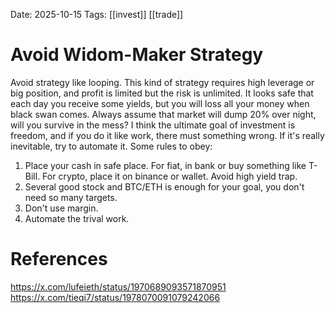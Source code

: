 Date: 2025-10-15
Tags: [[invest]] [[trade]]

# Avoid Widom-Maker Strategy

Avoid strategy like looping. This kind of strategy requires high leverage or big position, and profit is limited but the risk is unlimited. It looks safe that each day you receive some yields, but you will loss all your money when black swan comes.
Always assume that market will dump 20% over night, will you survive in the mess?
I think the ultimate goal of investment is freedom, and if you do it like work, there must something wrong. If it's really inevitable, try to automate it.
Some rules to obey:
1. Place your cash in safe place. For fiat, in bank or buy something like T-Bill. For crypto, place it on binance or wallet. Avoid high yield trap.
2. Several good stock and BTC/ETH is enough for your goal, you don't need so many targets.
3. Don't use margin.
4. Automate the trival work.


# References
https://x.com/lufeieth/status/1970689093571870951
https://x.com/tieqi7/status/1978070091079242066
